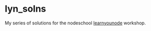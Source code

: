# lyn_solns

My series of solutions for the nodeschool [learnyounode](https://github.com/workshopper/learnyounode) workshop.
